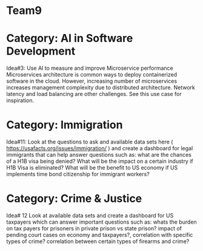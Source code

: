 # Team9
# Category: AI in Software Development
Idea#3: Use AI to measure and improve Microservice performance
Microservices architecture is common ways to deploy containerized software in the cloud. However, increasing number of microservices increases management complexity due to distributed architecture. Network latency and load balancing are other challenges. See this use case for inspiration.

# Category: Immigration
Idea#11: Look at the questions to ask and available data sets here ( https://usafacts.org/issues/immigration/ ) and create a dashboard for legal immigrants that can help answer questions such as: 
what are the chances of a H1B visa being denied?
What will be the impact on a certain industry if H1B Visa is eliminated?
What will be the benefit to US economy if US implements time bond citizenship for immigrant workers? 

# Category: Crime & Justice
Idea# 12 Look at available data sets and create a dashboard for US taxpayers which can answer important questions such as:
whats the burden on tax payers for prisoners in private prison vs state prison?
impact of pending court cases on economy and taxpayers?, correlation with specific types of crime?
correlation between certain types of firearms and crime?